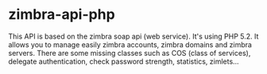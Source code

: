 zimbra-api-php
==============

This API is based on the zimbra soap api (web service). It's using PHP 5.2. It allows you to manage easily zimbra accounts, zimbra domains and zimbra servers. There are some missing classes such as COS (class of services), delegate authentication, check password strength, statistics, zimlets...